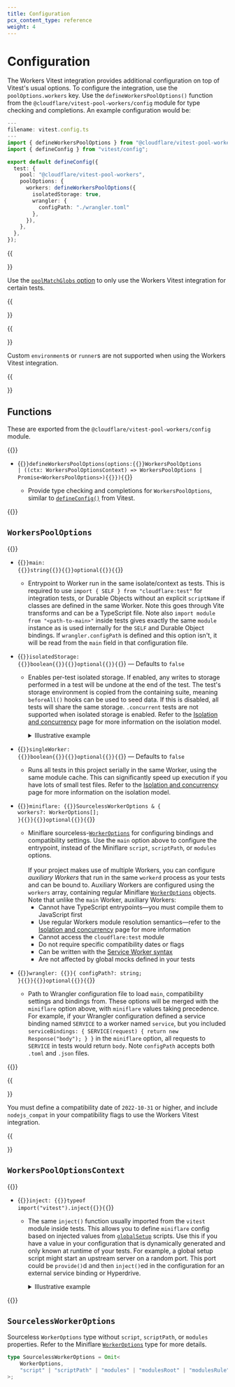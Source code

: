 ```yaml
---
title: Configuration
pcx_content_type: reference
weight: 4
---
```


# Configuration

The Workers Vitest integration provides additional configuration on top of Vitest's usual options.
To configure the integration, use the `poolOptions.workers` key.
Use the `defineWorkersPoolOptions()` function from the `@cloudflare/vitest-pool-workers/config` module for type checking and completions.
An example configuration would be:

```ts
---
filename: vitest.config.ts
---
import { defineWorkersPoolOptions } from "@cloudflare/vitest-pool-workers/config";
import { defineConfig } from "vitest/config";

export default defineConfig({
  test: {
    pool: "@cloudflare/vitest-pool-workers",
    poolOptions: {
      workers: defineWorkersPoolOptions({
        isolatedStorage: true,
        wrangler: {
          configPath: "./wrangler.toml"
        },
      }),
    },
  },
});
```

{{<Aside type="note">}}

Use the [`poolMatchGlobs` option](https://vitest.dev/config/#poolmatchglobs-0-29-4) to only use the Workers Vitest integration for certain tests.

{{</Aside>}}

{{<Aside type="warning">}}

Custom `environment`s or `runner`s are not supported when using the Workers Vitest integration.

{{</Aside>}}

## Functions

These are exported from the `@cloudflare/vitest-pool-workers/config` module.

{{<definitions>}}

- {{<code>}}defineWorkersPoolOptions(options:{{<param-type>}}WorkersPoolOptions | ((ctx: WorkersPoolOptionsContext) => WorkersPoolOptions | Promise\<WorkersPoolOptions>){{</param-type>}}){{</code>}}

  - Provide type checking and completions for `WorkersPoolOptions`, similar to [`defineConfig()`](https://vitest.dev/config/file.html) from Vitest.

{{</definitions>}}

## `WorkersPoolOptions`

{{<definitions>}}

- {{<code>}}main: {{<type>}}string{{</type>}}{{<prop-meta>}}optional{{</prop-meta>}}{{</code>}}

  - Entrypoint to Worker run in the same isolate/context as tests. This is required to use `import { SELF } from "cloudflare:test"` for integration tests, or Durable Objects without an explicit `scriptName` if classes are defined in the same Worker. Note this goes through Vite transforms and can be a TypeScript file. Note also `import module from "<path-to-main>"` inside tests gives exactly the same `module` instance as is used internally for the `SELF` and Durable Object bindings. If `wrangler.configPath` is defined and this option isn't, it will be read from the `main` field in that configuration file.

- {{<code>}}isolatedStorage: {{<type>}}boolean{{</type>}}{{<prop-meta>}}optional{{</prop-meta>}}{{</code>}} — Defaults to `false`

  - Enables per-test isolated storage. If enabled, any writes to storage performed in a test will be undone at the end of the test. The test's storage environment is copied from the containing suite, meaning `beforeAll()` hooks can be used to seed data. If this is disabled, all tests will share the same storage. `.concurrent` tests are not supported when isolated storage is enabled. Refer to the [Isolation and concurrency](/workers/testing/vitest/internal-details/) page for more information on the isolation model.

    <details>
    <summary>Illustrative example</summary>

    ```ts
    import { env } from "cloudflare:test";
    import { beforeAll, beforeEach, describe, test, expect } from "vitest";

    // Get the current list stored in a KV namespace
    async function get(): Promise<string[]> {
      return await env.NAMESPACE.get("list", "json") ?? [];
    }
    // Add an item to the end of the list
    async function append(item: string) {
      const value = await get();
      value.push(item);
      await env.NAMESPACE.put("list", JSON.stringify(value));
    }

    beforeAll(() => append("all"));
    beforeEach(() => append("each"));

    test("one", async () => {
      // Each test gets its own storage environment copied from the parent
      await append("one");
      expect(await get()).toStrictEqual(["all", "each", "one"]);
    });
    // `append("each")` and `append("one")` undone
    test("two", async () => {
      await append("two");
      expect(await get()).toStrictEqual(["all", "each", "two"]);
    });
    // `append("each")` and `append("two")` undone

    describe("describe", async () => {
      beforeAll(() => append("describe all"));
      beforeEach(() => append("describe each"));

      test("three", async () => {
        await append("three");
        expect(await get()).toStrictEqual([
          // All `beforeAll()`s run before `beforeEach()`s
          "all", "describe all", "each", "describe each", "three"
        ]);
      });
      // `append("each")`, `append("describe each")` and `append("three")` undone
      test("four", async () => {
        await append("four");
        expect(await get()).toStrictEqual([
          "all", "describe all", "each", "describe each", "four"
        ]);
      });
      // `append("each")`, `append("describe each")` and `append("four")` undone
    });
    ```

    </details>

- {{<code>}}singleWorker: {{<type>}}boolean{{</type>}}{{<prop-meta>}}optional{{</prop-meta>}}{{</code>}} — Defaults to `false`

  - Runs all tests in this project serially in the same Worker, using the same module cache. This can significantly speed up execution if you have lots of small test files. Refer to the [Isolation and concurrency](/workers/testing/vitest/internal-details/) page for more information on the isolation model.

- {{<code>}}miniflare: {{<type>}}SourcelessWorkerOptions & { workers?: WorkerOptions[]; }{{</type>}}{{<prop-meta>}}optional{{</prop-meta>}}{{</code>}}

  - Miniflare sourceless-[`WorkerOptions`](https://github.com/cloudflare/workers-sdk/tree/main/packages/miniflare#interface-workeroptions) for configuring bindings and compatibility settings. Use the `main` option above to configure the entrypoint, instead of the Miniflare `script`, `scriptPath`, or `modules` options.<br><br>
    If your project makes use of multiple Workers, you can configure _auxiliary Workers_ that run in the same `workerd` process as your tests and can be bound to. Auxiliary Workers are configured using the `workers` array, containing regular Miniflare [`WorkerOptions`](https://github.com/cloudflare/workers-sdk/tree/main/packages/miniflare#interface-workeroptions) objects. Note that unlike the `main` Worker, auxiliary Workers:
    - Cannot have TypeScript entrypoints—you must compile them to JavaScript first
    - Use regular Workers module resolution semantics—refer to the [Isolation and concurrency](/workers/testing/vitest/internal-details/#modules) page for more information
    - Cannot access the `cloudflare:test` module
    - Do not require specific compatibility dates or flags
    - Can be written with the [Service Worker syntax](https://developers.cloudflare.com/workers/reference/migrate-to-module-workers/#service-worker-syntax)
    - Are not affected by global mocks defined in your tests

- {{<code>}}wrangler: {{<type>}}{ configPath?: string; }{{</type>}}{{<prop-meta>}}optional{{</prop-meta>}}{{</code>}}

  - Path to Wrangler configuration file to load `main`, compatibility settings and bindings from. These options will be merged with the `miniflare` option above, with `miniflare` values taking precedence. For example, if your Wrangler configuration defined a service binding named `SERVICE` to a worker named `service`, but you included `serviceBindings: { SERVICE(request) { return new Response("body"); } }` in the `miniflare` option, all requests to `SERVICE` in tests would return `body`. Note `configPath` accepts both `.toml` and `.json` files.

{{</definitions>}}

{{<Aside type="warning">}}

You must define a compatibility date of `2022-10-31` or higher, and include `nodejs_compat` in your compatibility flags to use the Workers Vitest integration.

{{</Aside>}}

## `WorkersPoolOptionsContext`

{{<definitions>}}

- {{<code>}}inject: {{<type>}}typeof import("vitest").inject{{</type>}}{{</code>}}

  - The same `inject()` function usually imported from the `vitest` module inside tests. This allows you to define `miniflare` config based on injected values from [`globalSetup`](https://vitest.dev/config/#globalsetup) scripts. Use this if you have a value in your configuration that is dynamically generated and only known at runtime of your tests. For example, a global setup script might start an upstream server on a random port. This port could be `provide()`d and then `inject()`ed in the configuration for an external service binding or Hyperdrive.

    <details>
    <summary>Illustrative example</summary>

    ```ts
    // env.d.ts
    declare module "vitest" {
      interface ProvidedContext {
        port: number;
      }
    }

    // global-setup.ts
    import type { GlobalSetupContext } from "vitest/node";
    export default function ({ provide }: GlobalSetupContext) {
      // Runs inside Node.js, could start server here...
      provide("port", 1337);
      return () => { /* ...then teardown here */ };
    }

    // vitest.config.ts
    import { defineWorkersPoolOptions } from "@cloudflare/vitest-pool-workers/config";
    import { defineConfig } from "vitest/config";
    export default defineConfig({
      test: {
        globalSetup: ["./global-setup.ts"],
        pool: "@cloudflare/vitest-pool-workers",
        poolOptions: {
          workers: defineWorkersPoolOptions(({ inject }) => ({
            miniflare: {
              hyperdrives: {
                DATABASE: `postgres://user:pass@example.com:${inject("port")}/db`,
              },
            },
          })),
        },
      },
    });
    ```

    </details>

{{</definitions>}}

## `SourcelessWorkerOptions`

Sourceless `WorkerOptions` type without `script`, `scriptPath`, or `modules` properties. Refer to the Miniflare [`WorkerOptions`](https://github.com/cloudflare/workers-sdk/tree/main/packages/miniflare#interface-workeroptions) type for more details.

```ts
type SourcelessWorkerOptions = Omit<
	WorkerOptions,
	"script" | "scriptPath" | "modules" | "modulesRoot" | "modulesRule"
>;
```